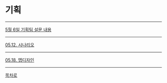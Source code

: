 기획
================================  
------------------------------------------    
[5월 6일 기획팀 설문 내용](https://github.com/isp829/2021HAEDAL_IDEATON_SSS/blob/master/lecture/management/m5.6.md)  

------------------------------------  
[05.12. 시나리오](https://github.com/isp829/2021HAEDAL_IDEATON_SSS/blob/master/lecture/management/m5.12.md)   
 

------------------------------------
[05.18. 맵디자인](https://github.com/isp829/2021HAEDAL_IDEATON_SSS/blob/master/lecture/management/m5.18.md)   
    

------------------------------------
[목차로](https://github.com/isp829/2021HAEDAL_IDEATON_SSS/blob/master/README.md)    
